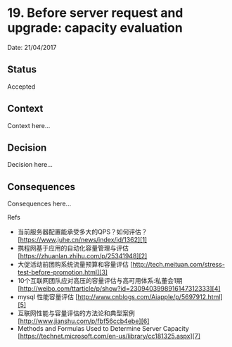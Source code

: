 # 19. Before server request and upgrade: capacity evaluation

Date: 21/04/2017

## Status

Accepted

## Context

Context here...

## Decision

Decision here...

## Consequences

Consequences here...

Refs

* 当前服务器配置能承受多大的QPS？如何评估？[https://www.juhe.cn/news/index/id/1362][1]
* 携程网基于应用的自动化容量管理与评估 [https://zhuanlan.zhihu.com/p/25341948][2]
* 大促活动前团购系统流量预算和容量评估 [http://tech.meituan.com/stress-test-before-promotion.html][3]
* 10个互联网团队应对高压的容量评估与高可用体系:私董会1期 [http://weibo.com/ttarticle/p/show?id=2309403998916147312333][4]
* mysql 性能容量评估 [http://www.cnblogs.com/Aiapple/p/5697912.html][5]
* 互联网性能与容量评估的方法论和典型案例 [http://www.jianshu.com/p/fbf56ccb4ebe][6]
* Methods and Formulas Used to Determine Server Capacity [https://technet.microsoft.com/en-us/library/cc181325.aspx][7]

[1]:	https://www.juhe.cn/news/index/id/1362
[2]:	https://zhuanlan.zhihu.com/p/25341948
[3]:	http://tech.meituan.com/stress-test-before-promotion.html
[4]:	http://weibo.com/ttarticle/p/show?id=2309403998916147312333
[5]:	http://www.cnblogs.com/Aiapple/p/5697912.html
[6]:	http://www.jianshu.com/p/fbf56ccb4ebe
[7]:	https://technet.microsoft.com/en-us/library/cc181325.aspx